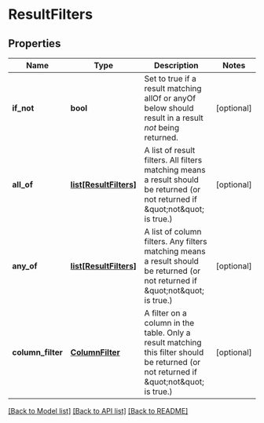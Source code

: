 # ResultFilters

## Properties
Name | Type | Description | Notes
------------ | ------------- | ------------- | -------------
**if_not** | **bool** | Set to true if a result matching allOf or anyOf below should result in a result *not* being returned.  | [optional] 
**all_of** | [**list[ResultFilters]**](ResultFilters.md) | A list of result filters. All filters matching means a result should be returned (or not returned if \&quot;not\&quot; is true.)  | [optional] 
**any_of** | [**list[ResultFilters]**](ResultFilters.md) | A list of column filters. Any filters matching means a result should be returned (or not returned if \&quot;not\&quot; is true.)  | [optional] 
**column_filter** | [**ColumnFilter**](ColumnFilter.md) | A filter on a column in the table. Only a result matching this filter should be returned (or not returned if \&quot;not\&quot; is true.)  | [optional] 

[[Back to Model list]](../README.md#documentation-for-models) [[Back to API list]](../README.md#documentation-for-api-endpoints) [[Back to README]](../README.md)



